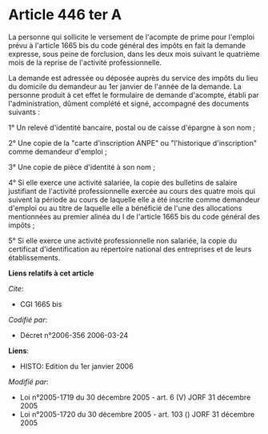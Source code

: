 # Article 446 ter A

La personne qui sollicite le versement de l'acompte de prime pour l'emploi prévu à l'article 1665 bis du code général des
impôts en fait la demande expresse, sous peine de forclusion, dans les deux mois suivant le quatrième mois de la reprise de
l'activité professionnelle.

La demande est adressée ou déposée auprès du service des impôts du lieu du domicile du demandeur au 1er janvier de l'année de
la demande. La personne produit à cet effet le formulaire de demande d'acompte, établi par l'administration, dûment complété
et signé, accompagné des documents suivants :

1° Un relevé d'identité bancaire, postal ou de caisse d'épargne à son nom ;

2° Une copie de la "carte d'inscription ANPE" ou "l'historique d'inscription" comme demandeur d'emploi ;

3° Une copie de pièce d'identité à son nom ;

4° Si elle exerce une activité salariée, la copie des bulletins de salaire justifiant de l'activité professionnelle exercée
au cours des quatre mois qui suivent la période au cours de laquelle elle a été inscrite comme demandeur d'emploi ou au titre
de laquelle elle a bénéficié de l'une des allocations mentionnées au premier alinéa du I de l'article 1665 bis du code
général des impôts ;

5° Si elle exerce une activité professionnelle non salariée, la copie du certificat d'identification au répertoire national
des entreprises et de leurs établissements.

**Liens relatifs à cet article**

_Cite_:

  - CGI 1665 bis

_Codifié par_:

  - Décret n°2006-356 2006-03-24

**Liens**:

  - HISTO: Edition du 1er janvier 2006

_Modifié par_:

  - Loi n°2005-1719 du 30 décembre 2005 - art. 6 (V) JORF 31 décembre 2005
  - Loi n°2005-1720 du 30 décembre 2005 - art. 103 () JORF 31 décembre 2005
